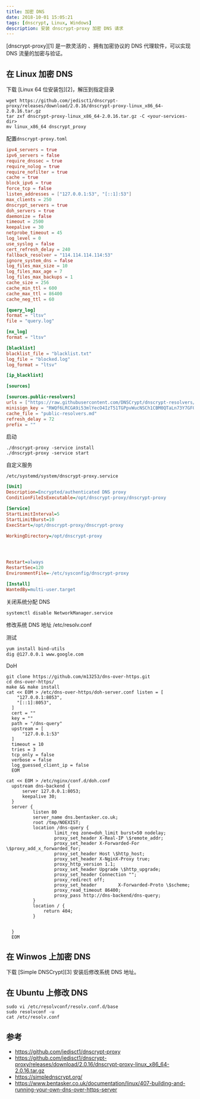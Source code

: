 ```yaml
---
title: 加密 DNS
date: 2018-10-01 15:05:21
tags: [dnscrypt, Linux, Windows]
description: 安装 dnscrypt-proxy 加密 DNS 请求
---
```


[dnscrypt-proxy][1] 是一款灵活的 、拥有加密协议的 DNS 代理软件，可以实现 DNS 流量的加密与验证。

## 在 Linux 加密 DNS

下载 [Linux 64 位安装包][2]，解压到指定目录

```shell
wget https://github.com/jedisct1/dnscrypt-proxy/releases/download/2.0.16/dnscrypt-proxy-linux_x86_64-2.0.16.tar.gz
tar zxf dnscrypt-proxy-linux_x86_64-2.0.16.tar.gz -C <your-services-dir>
mv linux_x86_64 dnscrypt_proxy
```

配置`dnscrypt-proxy.toml`

```toml
ipv4_servers = true
ipv6_servers = false
require_dnssec = true
require_nolog = true
require_nofilter = true
cache = true
block_ipv6 = true
force_tcp = false
listen_addresses = ["127.0.0.1:53", "[::1]:53"]
max_clients = 250
dnscrypt_servers = true
doh_servers = true
daemonize = false
timeout = 2500
keepalive = 30
netprobe_timeout = 45
log_level = 0
use_syslog = false
cert_refresh_delay = 240
fallback_resolver = "114.114.114.114:53"
ignore_system_dns = false
log_files_max_size = 10
log_files_max_age = 7
log_files_max_backups = 1
cache_size = 256
cache_min_ttl = 600
cache_max_ttl = 86400
cache_neg_ttl = 60

[query_log]
format = "ltsv"
file = "query.log"

[nx_log]
format = "ltsv"

[blacklist]
blacklist_file = "blacklist.txt"
log_file = "blocked.log"
log_format = "ltsv"

[ip_blacklist]

[sources]

[sources.public-resolvers]
urls = ["https://raw.githubusercontent.com/DNSCrypt/dnscrypt-resolvers/master/v2/public-resolvers.md", "https://download.dnscrypt.info/resolvers-list/v2/public-resolvers.md"]
minisign_key = "RWQf6LRCGA9i53mlYecO4IzT51TGPpvWucNSCh1CBM0QTaLn73Y7GFO3"
cache_file = "public-resolvers.md"
refresh_delay = 72
prefix = ""
```

启动

```shell
./dnscrypt-proxy -service install
./dnscrypt-proxy -service start
```

自定义服务

`/etc/systemd/system/dnscrypt-proxy.service`

```ini
[Unit]
Description=Encrypted/authenticated DNS proxy
ConditionFileIsExecutable=/opt/dnscrypt-proxy/dnscrypt-proxy

[Service]
StartLimitInterval=5
StartLimitBurst=10
ExecStart=/opt/dnscrypt-proxy/dnscrypt-proxy

WorkingDirectory=/opt/dnscrypt-proxy




Restart=always
RestartSec=120
EnvironmentFile=-/etc/sysconfig/dnscrypt-proxy

[Install]
WantedBy=multi-user.target
```

关闭系统分配 DNS

```shell
systemctl disable NetworkManager.service
```

修改系统 DNS 地址 /etc/resolv.conf

测试

```bash
yum install bind-utils
dig @127.0.0.1 www.google.com
```

DoH

```shell
git clone https://github.com/m13253/dns-over-https.git
cd dns-over-https/
make && make install
cat << EOM > /etc/dns-over-https/doh-server.conf listen = [
    "127.0.0.1:8053",
    "[::1]:8053",
  ]
  cert = ""
  key = ""
  path = "/dns-query"
  upstream = [
      "127.0.0.1:53"
  ]
  timeout = 10
  tries = 3
  tcp_only = false
  verbose = false
  log_guessed_client_ip = false
  EOM

cat << EOM > /etc/nginx/conf.d/doh.conf
  upstream dns-backend {
      server 127.0.0.1:8053;
      keepalive 30;
  }
  server {
          listen 80
          server_name dns.bentasker.co.uk;
          root /tmp/NOEXIST;
          location /dns-query {
                  limit_req zone=doh_limit burst=50 nodelay;
                  proxy_set_header X-Real-IP \$remote_addr;
                  proxy_set_header X-Forwarded-For \$proxy_add_x_forwarded_for;
                  proxy_set_header Host \$http_host;
                  proxy_set_header X-NginX-Proxy true;
                  proxy_http_version 1.1;
                  proxy_set_header Upgrade \$http_upgrade;
                  proxy_set_header Connection "";
                  proxy_redirect off;
                  proxy_set_header        X-Forwarded-Proto \$scheme;
                  proxy_read_timeout 86400;
                  proxy_pass http://dns-backend/dns-query;
          }
          location / {
              return 404;
          }


  }
  EOM
```

## 在 Winwos 上加密 DNS

下载 [Simple DNSCrypt][3] 安装后修改系统 DNS 地址。

## 在 Ubuntu 上修改 DNS

```shell
sudo vi /etc/resolvconf/resolv.conf.d/base
sudo resolvconf -u
cat /etc/resolv.conf
```

## 参考

- https://github.com/jedisct1/dnscrypt-proxy
- https://github.com/jedisct1/dnscrypt-proxy/releases/download/2.0.16/dnscrypt-proxy-linux_x86_64-2.0.16.tar.gz
- https://simplednscrypt.org/
- https://www.bentasker.co.uk/documentation/linux/407-building-and-running-your-own-dns-over-https-server
